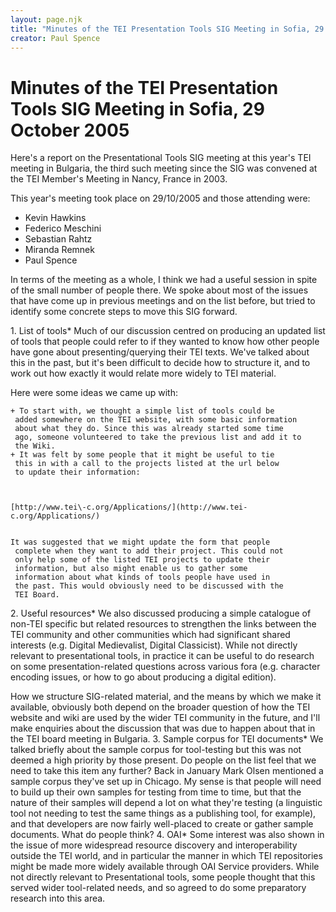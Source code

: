 ```yaml
---
layout: page.njk
title: "Minutes of the TEI Presentation Tools SIG Meeting in Sofia, 29 October 2005"
creator: Paul Spence
---
```

# Minutes of the TEI Presentation Tools SIG Meeting in Sofia, 29 October 2005




Here's a report on the Presentational Tools SIG meeting at this year's TEI
 meeting in Bulgaria, the third such meeting since the SIG was convened at the
 TEI Member's Meeting in Nancy, France in 2003\.


This year's meeting took place on 29/10/2005 and those attending were: 


* Kevin Hawkins
* Federico Meschini
* Sebastian Rahtz
* Miranda Remnek
* Paul Spence


In terms of the meeting as a whole, I think we had a useful session in spite of
 the small number of people there. We spoke about most of the issues that have
 come up in previous meetings and on the list before, but tried to identify some
 concrete steps to move this SIG forward.






1\. List of tools* Much of our discussion centred on producing an updated list of tools
 that people could refer to if they wanted to know how other people
 have gone about presenting/querying their TEI texts. We've talked
 about this in the past, but it's been difficult to decide how to
 structure it, and to work out how exactly it would relate more
 widely to TEI material.


Here were some ideas we came up with:


	+ To start with, we thought a simple list of tools could be
	 added somewhere on the TEI website, with some basic information
	 about what they do. Since this was already started some time
	 ago, someone volunteered to take the previous list and add it to
	 the Wiki.
	+ It was felt by some people that it might be useful to tie
	 this in with a call to the projects listed at the url below
	 to update their information:
	
	
	
	[http://www.tei\-c.org/Applications/](http://www.tei-c.org/Applications/)
	
	
	It was suggested that we might update the form that people
	 complete when they want to add their project. This could not
	 only help some of the listed TEI projects to update their
	 information, but also might enable us to gather some
	 information about what kinds of tools people have used in
	 the past. This would obviously need to be discussed with the
	 TEI Board.
2\. Useful resources* We also discussed producing a simple catalogue of non\-TEI specific
 but related resources to strengthen the links between the TEI
 community and other communities which had significant shared
 interests (e.g. Digital Medievalist, Digital Classicist). While not
 directly relevant to presentational tools, in practice it can be
 useful to do research on some presentation\-related questions across
 various fora (e.g. character encoding issues, or how to go about
 producing a digital edition).


How we structure SIG\-related material, and the means by which we make
 it available, obviously both depend on the broader question of how
 the TEI website and wiki are used by the wider TEI community in the
 future, and I'll make enquiries about the discussion that was due to
 happen about that in the TEI board meeting in Bulgaria.
3\. Sample corpus for TEI documents* We talked briefly about the sample corpus for tool\-testing but this
 was not deemed a high priority by those present. Do people on the
 list feel that we need to take this item any further? Back in
 January Mark Olsen mentioned a sample corpus they've set up in
 Chicago. My sense is that people will need to build up their own
 samples for testing from time to time, but that the nature of their
 samples will depend a lot on what they're testing (a linguistic tool
 not needing to test the same things as a publishing tool, for
 example), and that developers are now fairly well\-placed to create
 or gather sample documents. What do people think?
4\. OAI* Some interest was also shown in the issue of more widespread resource
 discovery and interoperability outside the TEI world, and in
 particular the manner in which TEI repositories might be made more
 widely available through OAI Service providers. While not directly
 relevant to Presentational tools, some people thought that this
 served wider tool\-related needs, and so agreed to do some
 preparatory research into this area.




